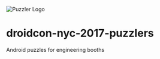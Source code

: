 ![Puzzler Logo](https://github.com/lyft/droidcon-nyc-2017-puzzlers/blob/master/banner.png)

# droidcon-nyc-2017-puzzlers
Android puzzles for engineering booths
